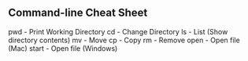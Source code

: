 ## Command-line Cheat Sheet

pwd - Print Working Directory
cd - Change Directory
ls - List (Show directory contents)
mv - Move
cp - Copy
rm - Remove
open - Open file (Mac)
start - Open file (Windows)
        


